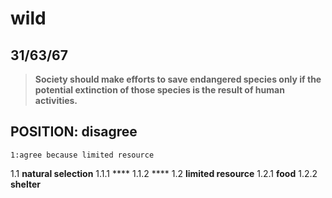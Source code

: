 wild
======================
31/63/67
------------------------
>**Society should make efforts to save endangered species only if the potential extinction of those species is the result of human activities.**

## POSITION: disagree
    1:agree because limited resource
1.1 **natural selection**
1.1.1 ****
1.1.2 ****
1.2 **limited resource**
1.2.1 **food**
1.2.2 **shelter**
<!--stackedit_data:
eyJoaXN0b3J5IjpbLTY5NDI0NjAyMiwxODc5OTg5MjY5XX0=
-->